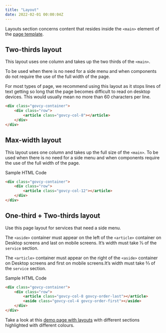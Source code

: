 ```yaml
---
title: "Layout"
date: 2022-02-01 00:00:04Z
---
```


Layouts section concerns content that resides inside the `<main>` element of the [page template](../page_templates). 

## Two-thirds layout
This layout uses one column and takes up the two thirds of the `<main>`. 

To be used when there is no need for a side menu and when components do not require the use of the full width of the page. 

For most types of page, we recommend using this layout as it stops lines of text getting so long that the page becomes difficult to read on desktop devices. This would usually mean no more than 60 characters per line.

```html
<div class="govcy-container">
    <div class="row">
        <article class="govcy-col-8"></article>
    </div>
</div>
```

## Max-width layout
This layout uses one column and takes up the full size of the `<main>`. To be used when there is no need for a side menu and when components require the use of the full width of the page. 

Sample HTML Code

```html
<div class="govcy-container">
    <div class="row">                        
        <article class="govcy-col-12"></article>
    </div>
</div>
```

## One-third + Two-thirds layout
Use this page layout for services that need a side menu. 

The `<aside>` container must appear on the left of the `<article>` container on Desktop screens and last on mobile screens. It’s width must take ⅓ of the `service` section. 

The `<article>` container must appear on the right of the `<aside>` container on Desktop screens and first on mobile screens.It’s width must take ⅔ of the `service` section. 

Sample HTML Code

```html
<div class="govcy-container">
    <div class="row">
        <article class="govcy-col-8 govcy-order-last"></article>
        <aside class="govcy-col-4 govcy-order-first"></aside>
    </div>
</div>
```

Take a look at this <a target='_blank' rel="noreferrer noopener" href='../../samples/layouts/'>demo page with layouts</a> with different sections highlighted with different colours.